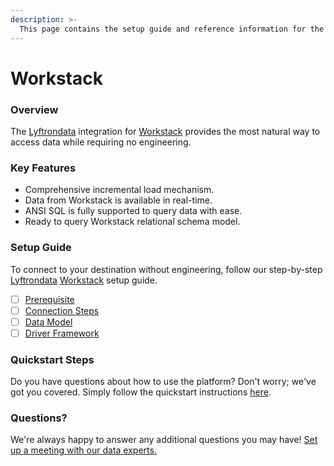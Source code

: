 ```yaml
---
description: >-
  This page contains the setup guide and reference information for the Workstack source connector.
---
```


# Workstack

### Overview

The [Lyftrondata](https://www.lyftrondata.com/) integration for [Workstack](None) provides the most natural way to access data while requiring no engineering.

### Key Features

* Comprehensive incremental load mechanism.
* Data from Workstack is available in real-time.&#x20;
* ANSI SQL is fully supported to query data with ease.
* Ready to query Workstack relational schema model.

### Setup Guide

To connect to your destination without engineering, follow our step-by-step [Lyftrondata](https://www.lyftrondata.com/)  [Workstack](None) setup guide.

* [ ] [Prerequisite](prerequisite.md)
* [ ] [Connection Steps](connection-steps.md)
* [ ] [Data Model](data-model/erd.md)
* [ ] [Driver Framework](driver-framework/)

### Quickstart Steps

Do you have questions about how to use the platform? Don't worry; we've got you covered. Simply follow the quickstart instructions [here](../README.md).

### Questions? <a href="#questions" id="questions"></a>

We're always happy to answer any additional questions you may have! [Set up a meeting with our data experts.](https://www.lyftrondata.com/book-a-meeting/)

